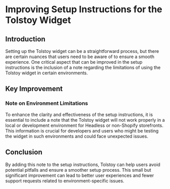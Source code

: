 # Improving Setup Instructions for the Tolstoy Widget

## Introduction
Setting up the Tolstoy widget can be a straightforward process, but there are certain nuances that users need to be aware of to ensure a smooth experience. One critical aspect that can be improved in the setup instructions is the inclusion of a note regarding the limitations of using the Tolstoy widget in certain environments.

## Key Improvement
### Note on Environment Limitations
To enhance the clarity and effectiveness of the setup instructions, it is essential to include a note that the Tolstoy widget will not work properly in a local or development environment for Headless or non-Shopify storefronts. This information is crucial for developers and users who might be testing the widget in such environments and could face unexpected issues.

## Conclusion
By adding this note to the setup instructions, Tolstoy can help users avoid potential pitfalls and ensure a smoother setup process. This small but significant improvement can lead to better user experiences and fewer support requests related to environment-specific issues.